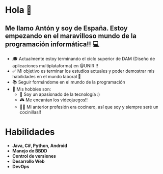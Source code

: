 # Hola :wave:

## Me llamo Antón y soy de España. Estoy empezando en el maravilloso mundo de la programación informática!! :computer:

- :mortar_board: Actualmente estoy terminando el ciclo superior de DAM (Diseño de aplicaciones multiplataforma) en @UNIR !!
- :white_check_mark: Mi objetivo es terminar los estudios actuales y poder demostrar mis habilidades en el mundo laboral :briefcase:
- :books: Seguir formándome en el mundo de la programación
- :dancer: Mis hobbies son:
  - :robot: Soy un apasionado de la tecnología :)
  - :video_game: Me encantan los videojuegos!!
  - :man_cook: Mi anterior profesión era cocinero, así que soy y siempre seré un cocinillas!!

# Habilidades

- **Java, C#, Python, Android**
- **Manejo de BBDD**
- **Control de versiones** 
- **Desarrollo Web**
- **DevOps**


